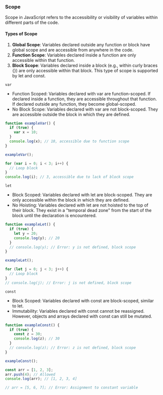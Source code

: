 ### Scope

Scope in JavaScript refers to the accessibility or visibility of variables within different parts of the code.

#### Types of Scope

1. **Global Scope**: Variables declared outside any function or block have global scope and are accessible from anywhere in the code.
2. **Function Scope**: Variables declared inside a function are only accessible within that function.
3. **Block Scope**: Variables declared inside a block (e.g., within curly braces {}) are only accessible within that block. This type of scope is supported by let and const.

`var`

- Function Scoped: Variables declared with var are function-scoped. If declared inside a function, they are accessible throughout that function. If declared outside any function, they become global-scoped.
- No Block Scope: Variables declared with var are not block-scoped. They are accessible outside the block in which they are defined.

```javascript
function exampleVar() {
  if (true) {
    var x = 10;
  }
  console.log(x); // 10, accessible due to function scope
}

exampleVar();

for (var i = 0; i < 3; i++) {
  // Loop block
}
console.log(i); // 3, accessible due to lack of block scope
```

`let`

- Block Scoped: Variables declared with let are block-scoped. They are only accessible within the block in which they are defined.
- No Hoisting: Variables declared with let are not hoisted to the top of their block. They exist in a "temporal dead zone" from the start of the block until the declaration is encountered.

```javascript
function exampleLet() {
  if (true) {
    let y = 20;
    console.log(y); // 20
  }
  // console.log(y); // Error: y is not defined, block scope
}

exampleLet();

for (let j = 0; j < 3; j++) {
  // Loop block
}
// console.log(j); // Error: j is not defined, block scope
```

`const`

- Block Scoped: Variables declared with const are block-scoped, similar to let.
- Immutability: Variables declared with const cannot be reassigned. However, objects and arrays declared with const can still be mutated.

```javascript
function exampleConst() {
  if (true) {
    const z = 30;
    console.log(z); // 30
  }
  // console.log(z); // Error: z is not defined, block scope
}

exampleConst();

const arr = [1, 2, 3];
arr.push(4); // Allowed
console.log(arr); // [1, 2, 3, 4]

// arr = [5, 6, 7]; // Error: Assignment to constant variable
```
